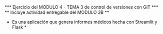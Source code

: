 *** Ejercicio del MODULO 4 - TEMA 3 de control de versiones con GIT ***
** Incluye actividad entregable del MODULO 3B **
* Es una aplicación que genera informes médicos hecha con Streamlit y Flask *
